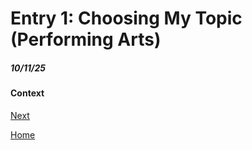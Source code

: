 # Entry 1: Choosing My Topic (Performing Arts)
##### 10/11/25

#### Context

[Next](entry02.md)

[Home](../README.md)
